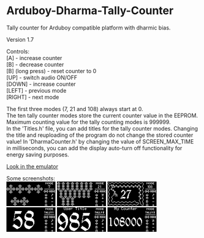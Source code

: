 # Arduboy-Dharma-Tally-Counter
Tally counter for Arduboy compatible platform with dharmic bias.

Version 1.7

Controls:<br>
[A] - increase counter<br>
[B] - decrease counter<br>
[B] (long press) - reset counter to 0<br>
[UP] - switch audio ON/OFF<br>
[DOWN] - increase counter<br>
[LEFT] - previous mode<br>
[RIGHT] - next mode

The first three modes (7, 21 and 108) always start at 0.<br>
The ten tally counter modes store the current counter value in the EEPROM. Maximum counting value for the tally counting modes is 999999.<br>
In the 'Titles.h' file, you can add titles for the tally counter modes. Changing the title and reuploading of the program do not change the stored counter value!
In 'DharmaCounter.h' by changing the value of SCREEN_MAX_TIME in milliseconds, you can add the display auto-turn off functionality for energy saving purposes.

<a href="https://felipemanga.github.io/ProjectABE/?url=https://github.com/Thabke/Arduboy-Dharma-Tally-Counter/raw/main/DharmaCounter/DharmaCounter.hex">Look in the emulator</a>

Some screenshots:<br>
<img src="https://github.com/Thabke/Arduboy-Dharma-Tally-Counter/raw/main/Screenshots/mode7.png" alt="Mode 7 counts" width="128" height="64">
<img src="https://github.com/Thabke/Arduboy-Dharma-Tally-Counter/raw/main/Screenshots/mode21.png" alt="Mode 21 counts" width="128" height="64">
<img src="https://github.com/Thabke/Arduboy-Dharma-Tally-Counter/raw/main/Screenshots/mode108.png" alt="Mode mala 108 counts (beads)" width="128" height="64">
<img src="https://github.com/Thabke/Arduboy-Dharma-Tally-Counter/raw/main/Screenshots/tally1.png" alt="Tally counter" width="128" height="64">
<img src="https://github.com/Thabke/Arduboy-Dharma-Tally-Counter/raw/main/Screenshots/tally2.png" alt="Tally counter with user custom title" width="128" height="64">
<img src="https://github.com/Thabke/Arduboy-Dharma-Tally-Counter/raw/main/Screenshots/tally3.png" alt="Tally counter with user custom title" width="128" height="64">

